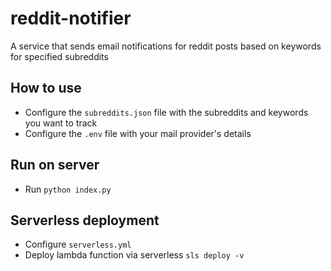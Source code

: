 # reddit-notifier

A service that sends email notifications for reddit posts based on keywords for specified subreddits

## How to use

* Configure the ```subreddits.json``` file with the subreddits and keywords you want to track
* Configure the ```.env``` file with your mail provider's details

## Run on server

* Run ```python index.py```

## Serverless deployment

* Configure ```serverless.yml```
* Deploy lambda function via serverless ```sls deploy -v```
